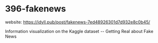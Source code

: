 # 396-fakenews

website: https://idyll.pub/post/fakenews-7ed48926301d7d932e8c0b45/

Information visualization on the Kaggle dataset -- Getting Real about Fake News
